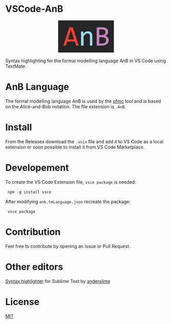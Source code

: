 VSCode-AnB
===========================
<p align="center">
<img src="https://raw.githubusercontent.com/hiksuman/vscode-anb/master/images/icon.png" alt="drawing" height="100"/>
</p>
Syntax highlighting for the formal modelling language AnB in VS Code using TextMate.

# AnB Language
The formal modelling language AnB is used by the [ofmc](http://imm.dtu.dk/~samo/) tool and is based on the Alice-and-Bob notation. The file extension is `.AnB`.

# Install

From the Releases download the `.vsix` file and add it to VS Code as a local extension or soon possible to install it from VS Code Marketplace.

# Developement
To create the VS Code Extension file, `vsce package` is needed:
```
 npm -g install vsce
```
After modifying `anb.tmLanguage.json` recreate the package:
```
 vsce package
```

# Contribution

Feel free to contribute by opening an Issue or Pull Request.

# Other editors
[Syntax highlighter](https://github.com/anderslime/Syntax-highlighting-for-AnB) for Sublime Text by [anderslime](https://github.com/anderslime)


# License
[MIT](http://opensource.org/licenses/MIT)


